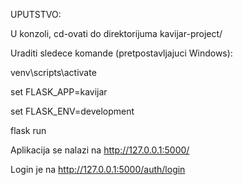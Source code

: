 UPUTSTVO:

U konzoli, cd-ovati do direktorijuma kavijar-project/

Uraditi sledece komande (pretpostavljajuci Windows):

venv\scripts\activate

set FLASK_APP=kavijar

set FLASK_ENV=development

flask run

Aplikacija se nalazi na http://127.0.0.1:5000/

Login je na http://127.0.0.1:5000/auth/login
